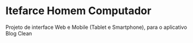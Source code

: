 # Itefarce Homem Computador

Projeto de interface Web e Mobile (Tablet e Smartphone), para o aplicativo Blog Clean
